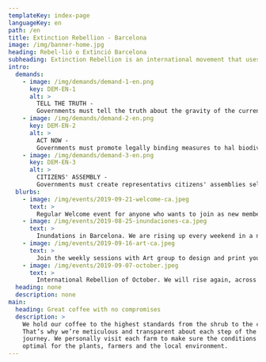 ```yaml
---
templateKey: index-page
languageKey: en
path: /en
title: Extinction Rebellion - Barcelona
image: /img/banner-home.jpg
heading: Rebel·lió o Extinció Barcelona
subheading: Extinction Rebellion is an international movement that uses non-violent civil disobedience in an attempt to halt mass extinction and minimise the risk of social collapse.
intro:
  demands:
    - image: /img/demands/demand-1-en.png
      key: DEM-EN-1
      alt: >
        TELL THE TRUTH - 
        Governments must tell the truth about the gravity of the current climate emergency, revert inconsistent policies and work with the media and other institutions to communicate the urgency for change.
    - image: /img/demands/demand-2-en.png
      key: DEM-EN-2
      alt: >
        ACT NOW - 
        Governments must promote legally binding measures to hal biodiversity loss and to reduce greenhouse gas emissions to net zero by 2025.
    - image: /img/demands/demand-3-en.png
      key: DEM-EN-3
      alt: >
        CITIZENS' ASSEMBLY - 
        Governments must create representativs citizens' assemblies selected by sortion and advised by experts to lead governments' decisions on climate and ecological justice.
  blurbs:
    - image: /img/events/2019-09-21-welcome-ca.jpeg
      text: >
        Regular Welcome event for anyone who wants to join as new member. Become a rebel.
    - image: /img/events/2019-08-25-inundaciones-ca.jpeg
      text: >
        Inundations in Barcelona. We are rising up every weekend in a new location of the city.
    - image: /img/events/2019-09-16-art-ca.jpeg
      text: >
        Join the weekly sessions with Art group to design and print your own signs, t-shirt and more.
    - image: /img/events/2019-09-07-october.jpeg
      text: >
        International Rebellion of October. We will rise again, across cities, countries and continents. Come with us to Madrid.
  heading: none
  description: none
main:
  heading: Great coffee with no compromises
  description: >
    We hold our coffee to the highest standards from the shrub to the cup.
    That’s why we’re meticulous and transparent about each step of the coffee’s
    journey. We personally visit each farm to make sure the conditions are
    optimal for the plants, farmers and the local environment.
---
```

